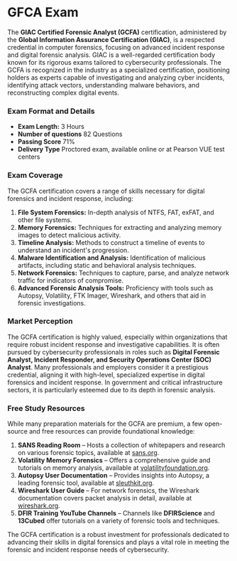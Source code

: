 # GFCA Exam

The **GIAC Certified Forensic Analyst (GCFA)** certification, administered by the **Global Information Assurance Certification (GIAC)**, is a respected credential in computer forensics, focusing on advanced incident response and digital forensic analysis. GIAC is a well-regarded certification body known for its rigorous exams tailored to cybersecurity professionals. The GCFA is recognized in the industry as a specialized certification, positioning holders as experts capable of investigating and analyzing cyber incidents, identifying attack vectors, understanding malware behaviors, and reconstructing complex digital events.

### **Exam Format and Details**
- **Exam Length:** 3 Hours
- **Number of questions** 82 Questions
- **Passing Score** 71%
- **Delivery Type** Proctored exam, available online or at Pearson VUE test centers

### **Exam Coverage**
The GCFA certification covers a range of skills necessary for digital forensics and incident response, including:
1. **File System Forensics:** In-depth analysis of NTFS, FAT, exFAT, and other file systems.
2. **Memory Forensics:** Techniques for extracting and analyzing memory images to detect malicious activity.
3. **Timeline Analysis:** Methods to construct a timeline of events to understand an incident's progression.
4. **Malware Identification and Analysis:** Identification of malicious artifacts, including static and behavioral analysis techniques.
5. **Network Forensics:** Techniques to capture, parse, and analyze network traffic for indicators of compromise.
6. **Advanced Forensic Analysis Tools:** Proficiency with tools such as Autopsy, Volatility, FTK Imager, Wireshark, and others that aid in forensic investigations.

### **Market Perception**
The GCFA certification is highly valued, especially within organizations that require robust incident response and investigative capabilities. It is often pursued by cybersecurity professionals in roles such as **Digital Forensic Analyst, Incident Responder, and Security Operations Center (SOC) Analyst**. Many professionals and employers consider it a prestigious credential, aligning it with high-level, specialized expertise in digital forensics and incident response. In government and critical infrastructure sectors, it is particularly esteemed due to its depth in forensic analysis.

### **Free Study Resources**
While many preparation materials for the GCFA are premium, a few open-source and free resources can provide foundational knowledge:
1. **SANS Reading Room** – Hosts a collection of whitepapers and research on various forensic topics, available at [sans.org](https://www.sans.org/white-papers/).
2. **Volatility Memory Forensics** – Offers a comprehensive guide and tutorials on memory analysis, available at [volatilityfoundation.org](https://www.volatilityfoundation.org/).
3. **Autopsy User Documentation** – Provides insights into Autopsy, a leading forensic tool, available at [sleuthkit.org](https://www.sleuthkit.org/autopsy/).
4. **Wireshark User Guide** – For network forensics, the Wireshark documentation covers packet analysis in detail, available at [wireshark.org](https://www.wireshark.org/).
5. **DFIR Training YouTube Channels** – Channels like **DFIRScience** and **13Cubed** offer tutorials on a variety of forensic tools and techniques.

The GCFA certification is a robust investment for professionals dedicated to advancing their skills in digital forensics and plays a vital role in meeting the forensic and incident response needs of cybersecurity.
